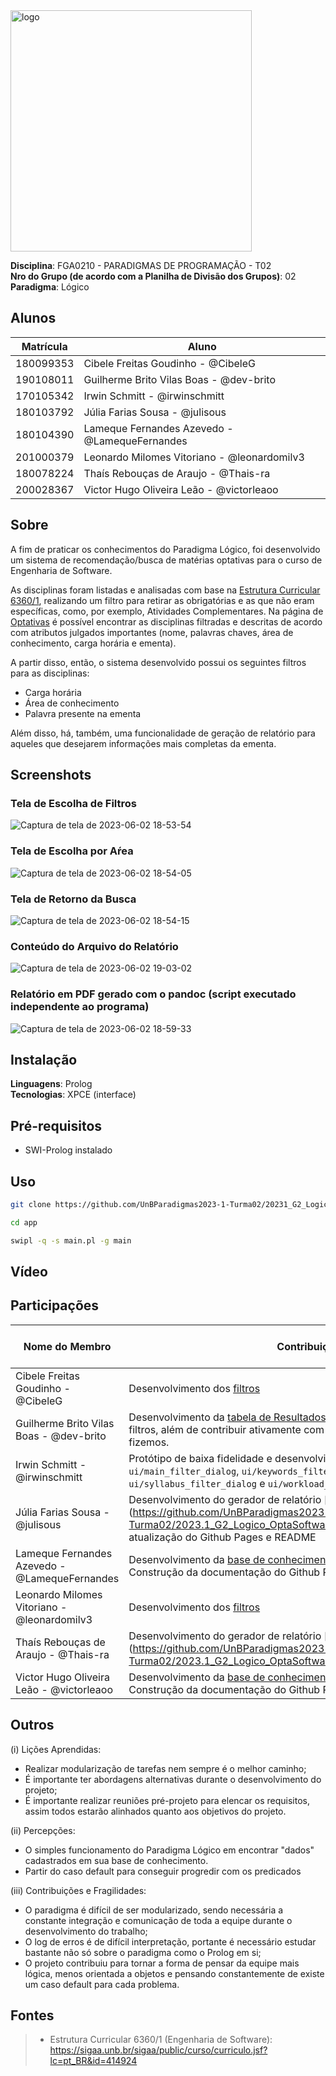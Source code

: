 <img width="386" alt="logo" src="https://github.com/UnBParadigmas2023-1-Turma02/2023.1_G2_Logico_OptaSoftware/assets/60350851/199dca77-a6f4-43e3-8caf-43c769690815">


**Disciplina**: FGA0210 - PARADIGMAS DE PROGRAMAÇÃO - T02 <br>
**Nro do Grupo (de acordo com a Planilha de Divisão dos Grupos)**: 02<br>
**Paradigma**: Lógico<br>

## Alunos
|Matrícula | Aluno |
| -- | -- |
| 180099353  |  Cibele Freitas Goudinho - @CibeleG |
| 190108011  |  Guilherme Brito Vilas Boas - @dev-brito |
| 170105342  |  Irwin Schmitt - @irwinschmitt |
| 180103792  |  Júlia Farias Sousa - @julisous |
| 180104390  |  Lameque Fernandes Azevedo - @LamequeFernandes |
| 201000379  |  Leonardo Milomes Vitoriano - @leonardomilv3 |
| 180078224  |  Thaís Rebouças de Araujo - @Thais-ra |
| 200028367  |  Victor Hugo Oliveira Leão - @victorleaoo |

## Sobre 

A fim de praticar os conhecimentos do Paradigma Lógico, foi desenvolvido um sistema de recomendação/busca de matérias optativas para o curso de Engenharia de Software. 

As disciplinas foram listadas e analisadas com base na [Estrutura Curricular 6360/1](https://sigaa.unb.br/sigaa/public/curso/curriculo.jsf?lc=pt_BR&id=414924), realizando um filtro para retirar as obrigatórias e as que não eram específicas, como, por exemplo, Atividades Complementares. Na página de [Optativas](https://unbparadigmas2023-1-turma02.github.io/2023.1_G2_Logico_OptaSoftware/optativas/) é possível encontrar as disciplinas filtradas e descritas de acordo com atributos julgados importantes (nome, palavras chaves, área de conhecimento, carga horária e ementa).

A partir disso, então, o sistema desenvolvido possui os seguintes filtros para as disciplinas:

- Carga horária
- Área de conhecimento
- Palavra presente na ementa

Além disso, há, também, uma funcionalidade de geração de relatório para aqueles que desejarem informações mais completas da ementa.

## Screenshots

### Tela de Escolha de Filtros

![Captura de tela de 2023-06-02 18-53-54](https://github.com/UnBParadigmas2023-1-Turma02/2023.1_G2_Logico_OptaSoftware/assets/98705337/2036b7ef-eb5b-4844-a514-2ecc6bf16053)

### Tela de Escolha por Aŕea

![Captura de tela de 2023-06-02 18-54-05](https://github.com/UnBParadigmas2023-1-Turma02/2023.1_G2_Logico_OptaSoftware/assets/98705337/3a70ef73-4631-43db-8882-d4d0b86e593b)

### Tela de Retorno da Busca

![Captura de tela de 2023-06-02 18-54-15](https://github.com/UnBParadigmas2023-1-Turma02/2023.1_G2_Logico_OptaSoftware/assets/98705337/e485ff74-fdce-4734-9ce3-a83e15b9f181)

### Conteúdo do Arquivo do Relatório

![Captura de tela de 2023-06-02 19-03-02](https://github.com/UnBParadigmas2023-1-Turma02/2023.1_G2_Logico_OptaSoftware/assets/98705337/27a4f604-67cc-47cc-aa01-131be3c50171)


### Relatório em PDF gerado com o pandoc (script executado independente ao programa)

![Captura de tela de 2023-06-02 18-59-33](https://github.com/UnBParadigmas2023-1-Turma02/2023.1_G2_Logico_OptaSoftware/assets/98705337/8fe767d1-340c-4b01-a828-b655c6b13206)

## Instalação 
**Linguagens**: Prolog<br>
**Tecnologias**: XPCE (interface)<br>

## Pré-requisitos
- SWI-Prolog instalado

## Uso 
```bash
git clone https://github.com/UnBParadigmas2023-1-Turma02/20231_G2_Logico_OptaSoftware
```
```bash
cd app

swipl -q -s main.pl -g main

 ```

## Vídeo


## Participações

|Nome do Membro | Contribuição | Significância da Contribuição para o Projeto (Excelente/Boa/Regular/Ruim/Nula) |
| -- | -- | -- |
| Cibele Freitas Goudinho - @CibeleG | Desenvolvimento dos [filtros](https://github.com/UnBParadigmas2023-1-Turma02/2023.1_G2_Logico_OptaSoftware/blob/main/app/filtros.pl) | Excelente |
 | Guilherme Brito Vilas Boas - @dev-brito | Desenvolvimento da [tabela de Resultados da Busca](https://github.com/UnBParadigmas2023-1-Turma02/2023.1_G2_Logico_OptaSoftware/blob/main/app/ui/table.pl) e Integração com os filtros, além de contribuir ativamente com considerações nas reuniões que fizemos. | Excelente |
| Irwin Schmitt - @irwinschmitt | Protótipo de baixa fidelidade e desenvolvimento das janelas dos filtros: `ui/main_filter_dialog`, `ui/keywords_filter_dialog`, `ui/area_filter_dialog`, `ui/syllabus_filter_dialog` e `ui/workload_filter_dialog`. | Excelente |
| Júlia Farias Sousa - @julisous | Desenvolvimento do gerador de relatório [relatório] (https://github.com/UnBParadigmas2023-1-Turma02/2023.1_G2_Logico_OptaSoftware/blob/relatorios/app/relatorio.pl),  atualização do Github Pages e README| Boa|
| Lameque Fernandes Azevedo - @LamequeFernandes | Desenvolvimento da [base de conhecimento](https://github.com/UnBParadigmas2023-1-Turma02/2023.1_G2_Logico_OptaSoftware/blob/main/app/materias.pl) e o diagrama de matérias.<br>Construção da documentação do Github Pages, requisitos e reuniões | Boa |
| Leonardo Milomes Vitoriano - @leonardomilv3 | Desenvolvimento dos [filtros](https://github.com/UnBParadigmas2023-1-Turma02/2023.1_G2_Logico_OptaSoftware/blob/main/app/filtros.pl) | Boa |
| Thaís Rebouças de Araujo - @Thais-ra |Desenvolvimento do gerador de relatório [relatório] (https://github.com/UnBParadigmas2023-1-Turma02/2023.1_G2_Logico_OptaSoftware/blob/relatorios/app/relatorio.pl) | Boa|
| Victor Hugo Oliveira Leão - @victorleaoo | Desenvolvimento da [base de conhecimento](https://github.com/UnBParadigmas2023-1-Turma02/2023.1_G2_Logico_OptaSoftware/blob/main/app/materias.pl) e o diagrama de [Optativas](https://unbparadigmas2023-1-turma02.github.io/2023.1_G2_Logico_OptaSoftware/optativas/).<br>Construção da documentação do Github Pages e README. | Boa |

## Outros 
(i) Lições Aprendidas:
- Realizar modularização de tarefas nem sempre é o melhor caminho;
- É importante ter abordagens alternativas durante o desenvolvimento do projeto;
- É importante realizar reuniões pré-projeto para elencar os requisitos, assim todos estarão alinhados quanto aos objetivos do projeto.


(ii) Percepções:

- O simples funcionamento do Paradigma Lógico em encontrar "dados" cadastrados em sua base de conhecimento.
- Partir do caso default para conseguir progredir com os predicados

(iii) Contribuições e Fragilidades:

- O paradigma é difícil de ser modularizado, sendo necessária a constante integração e comunicação de toda a equipe durante o desenvolvimento do trabalho;
- O log de erros é de difícil interpretação, portante é necessário estudar bastante não só sobre o paradigma como o Prolog em si;
- O projeto contribuiu para tornar a forma de pensar da equipe mais lógica, menos orientada a objetos e pensando constantemente de existe um caso default para cada problema.



## Fontes

> - Estrutura Curricular 6360/1 (Engenharia de Software): https://sigaa.unb.br/sigaa/public/curso/curriculo.jsf?lc=pt_BR&id=414924
